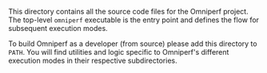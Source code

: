 This directory contains all the source code files for the Omniperf project.
The top-level `omniperf` executable is the entry point and defines the flow for subsequent execution modes.

To build Omniperf as a developer (from source) please add this directory to `PATH`.
You will find utilities and logic specific to Omniperf's different execution modes in their
respective subdirectories.